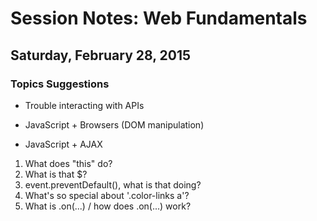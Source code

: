 # Session Notes: Web Fundamentals
## Saturday, February 28, 2015

### Topics Suggestions

- Trouble interacting with APIs

- JavaScript + Browsers (DOM manipulation)
- JavaScript + AJAX

1. What does "this" do?
2. What is that $?
3. event.preventDefault(), what is that doing?
4. What's so special about '.color-links a'?
5. What is .on(...) / how does .on(...) work?
